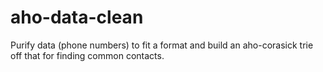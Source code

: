 # aho-data-clean
Purify data (phone numbers) to fit a format and build an aho-corasick trie off that for finding common contacts.
